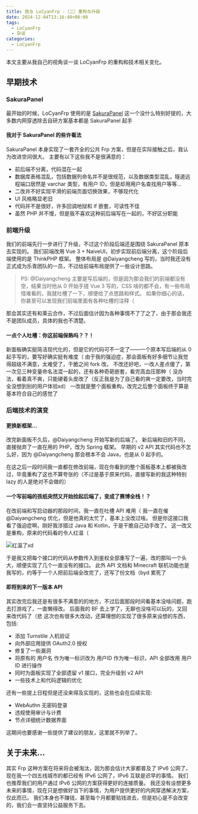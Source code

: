 ```yaml
---
title: 我与 LoCyanFrp -（二）重构与升级
date: 2024-12-04T13:16:48+08:00
tags:
  - LoCyanFrp
  - 杂谈
categories:
  - LoCyanFrp
---
```

本文主要从我自己的视角谈一谈 LoCyanFrp 的重构和技术相关变化。

## 早期技术

### SakuraPanel

最开始的时候，LoCyanFrp 使用的是 [SakuraPanel](https://github.com/ZeroDream-CN/SakuraPanel)
这一个没什么特别好提的，大多数内网穿透除去自研方案基本都是 SakuraPanel 起手

#### 我对于 SakuraPanel 的些许看法

SakuraPanel 本身实现了一套齐全的公共 Frp 方案，但是在实际接触之后，我认为改进空间很大。
主要有以下这些我不是很满意的：

- 前后端不分离，代码混在一起
- 数据库表格混乱，包括数据列命名并不是很规范，以及数据类型混乱，隧道远程端口居然是 varchar 类型，有用户 ID，但是却用用户名查找用户等等...
- 二改并不好实现平滑的前端页面切换效果，不够现代化
- UI 风格略显老旧
- 代码并不是很好，许多回调地狱和 if 嵌套，可读性不佳
- 虽然 PHP 并不慢，但是我不喜欢这种前后端写在一起的，不好区分职能

### 前端升级

我们的前端先行一步进行了升级，不过这个阶段后端还是围绕 SakuraPanel 原本去实现的。
我们前端改用 Vue 3 + NaiveUI，初步实现前后端分离，这个阶段后端使用的是 ThinkPHP 框架。
整体布局是 @Daiyangcheng 写的，当时我还没有正式成为乐青团队的一员，不过给前端布局提供了一些设计思路。

> PS: @Daiyangcheng 主要是写后端的，但是因为那会我们的前端都没有空，结果当时他从 0 开始手搓 Vue 3 写的，CSS 啥的都不会，有一些布局怪难看的，我就吐槽了一下，顺便给了点思路和样式。
> 如果你细心的话，你甚至可以发现我们前端里面有各种吐槽的注释（

那会其实还有和莱云合作，不过后面估计因为各种事情不了了之了，由于那会我还不是团队成员，具体的我也不清楚。

#### 一点个人吐槽：你这前端保熟吗？？！

新面板确实挺简洁现代化的，但是它的代码可不一定了——一个原本写后端的从 0 起手写的，要写好确实挺有难度（
由于我的强迫症，那会面板有好多细节让我觉得超级不满意，太难受了，干脆之间 fork 改。
不改还好吧，一改人差点傻了，第一次见三种变量命名法混一起的，还有各种奇葩嵌套，看完高血压那种（
没办法，看着真不爽，只能硬着头皮改了（反正我是为了自己看的爽一定要改，当时完全没想到别的用户体验xd）
一改就是整个面板重构，改完之后整个面板终于算是基本符合自己的感觉了

### 后端技术的演变

#### 更换新框架...

改完新面板不久后，@Daiyangcheng 开始写新的后端了。
新后端和旧的不同，直接抛弃了一直在用的 PHP，改为 Spring 框架。
早期的 v2 API 其实代码也不怎么好，因为 @Daiyangcheng 那会根本不会 Java，也是从 0 起手的。

在这之后一段时间我一直都在修改前端，现在你看到的整个面板基本上都被我改过，毕竟重构了这也不算夸张的（不过是基于原来代码，直接写新的我这种特别 lazy 的人是绝对不会做的）

#### 一个写前端的孩纸突然又开始捡起后端了，变成了赛博全栈！？

在改前端和写启动器的那段时间，我一直在吐槽 API 难用（
我一直在催 @Daiyangcheng 优化，但是他真的太忙了，基本上没改过啥。
但是你这接口我看了强迫症啊，刚好我涉猎过 Java 和 Kotlin，于是干脆自己动手改了。
这一改又是重构，原来的代码看的令人红温（

![红温了xd](https://apac-cloudflare-r2-img.1l1.icu/2024/12/04/674fee45aacaf.webp)

于是我又把每个接口的代码从参数传入到鉴权全部重写了一遍，改的那叫一个头大，顺便实现了几个一直没有的接口。
此外 API 文档和 Minecraft 联机功能也是我写的，约等于一个人把前后端全改完了，还写了份文档（byd 累死了

#### 即将到来的下一版本 API

其实改完后我还是有很多不满意的的地方，不过后面那段时间看基本没啥问题，跑去打游戏了，一直懒得改。
后面我的 BF 去上学了，无聊也没啥可以玩的，又回来改代码了（悲
这次也有很多大改动，还算理想的实现了很多原来设想的东西，包括:

- 添加 Turnstile 人机验证
- 向外部应用提供 OAuth2.0 授权
- 修复了一些漏洞
- 将原有的 用户名 作为唯一标识改为 用户ID 作为唯一标识，API 全部改用 用户ID 进行操作
- 同时为面板实现了全部遗留 v1 接口，完全升级到 v2 API
- 一些技术上和代码逻辑的优化

还有一些提上日程但是还没来得及实现的，这些也会在后续实现:

- WebAuthn 无密码登录
- 违规使用审计与计费
- 节点详细统计数据界面

这期间也要感谢一些提供了建议的朋友，这里就不列举了。

## 关于未来...

其实 Frp 这种方案在将来将会被淘汰，因为那会估计大家都普及了 IPv6 公网了，现在我一个四五线城市的都已经有 IPv6 公网了，IPv6 互联是迟早的事情。
我们也推荐我们的用户通过 IPv6 公网的方案获得更好的连接质量。
我还没有设想更多未来的事情，现在只是想做好当下的事情，为用户提供更好的内网穿透解决方案，仅此而已。
我们本身也不赚钱，甚至每个月都要贴钱进去，但是初心是不会改变的，我们会一直坚持公益服务下去。
